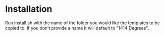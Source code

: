 Installation
============
Run install.sh with the name of the folder you would like the templates to be copied to. If you don't provide a name it will default to "1414 Degrees".
